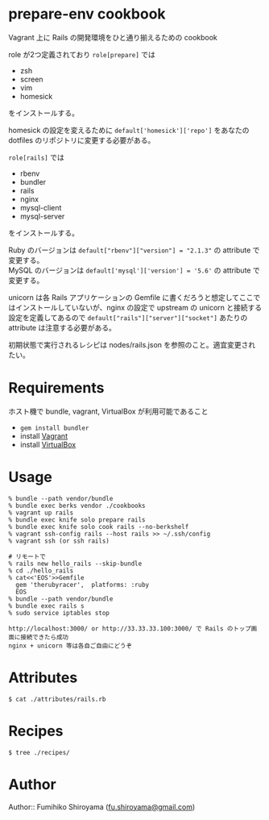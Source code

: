 # prepare-env cookbook

Vagrant 上に Rails の開発環境をひと通り揃えるための cookbook

role が2つ定義されており `role[prepare]` では

* zsh
* screen
* vim
* homesick

をインストールする。

homesick の設定を変えるために `default['homesick']['repo']` をあなたの dotfiles のリポジトリに変更する必要がある。

`role[rails]` では

* rbenv
* bundler
* rails
* nginx
* mysql-client
* mysql-server

をインストールする。

Ruby のバージョンは `default["rbenv"]["version"] = "2.1.3"` の attribute で変更する。  
MySQL のバージョンは `default['mysql']['version'] = '5.6'` の attribute で変更する。

unicorn は各 Rails アプリケーションの Gemfile に書くだろうと想定してここではインストールしていないが、nginx の設定で upstream の unicorn と接続する設定を定義してあるので `default["rails"]["server"]["socket"]` あたりの attribute は注意する必要がある。

初期状態で実行されるレシピは nodes/rails.json を参照のこと。適宜変更されたい。

# Requirements

ホスト機で bundle, vagrant, VirtualBox が利用可能であること

* `gem install bundler`
* install [Vagrant](https://www.vagrantup.com/downloads.html "Vagrant")
* install [VirtualBox](https://www.virtualbox.org/wiki/Downloads "VirtualBox")

# Usage

    % bundle --path vendor/bundle
    % bundle exec berks vendor ./cookbooks
    % vagrant up rails
    % bundle exec knife solo prepare rails
    % bundle exec knife solo cook rails --no-berkshelf
    % vagrant ssh-config rails --host rails >> ~/.ssh/config
    % vagrant ssh (or ssh rails)

    # リモートで
    % rails new hello_rails --skip-bundle
    % cd ./hello_rails
    % cat<<'EOS'>>Gemfile
      gem 'therubyracer',  platforms: :ruby
      EOS
    % bundle --path vendor/bundle
    % bundle exec rails s
    % sudo service iptables stop

    http://localhost:3000/ or http://33.33.33.100:3000/ で Rails のトップ画面に接続できたら成功  
    nginx + unicorn 等は各自ご自由にどうぞ

# Attributes

`$ cat ./attributes/rails.rb`

# Recipes

`$ tree ./recipes/`

# Author

Author:: Fumihiko Shiroyama (<fu.shiroyama@gmail.com>)
